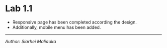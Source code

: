 # Lab 1.1

* Responsive page has been completed according the design.
* Additionally, mobile menu has been added.  

---
*Author: Siarhei Maliauka*
